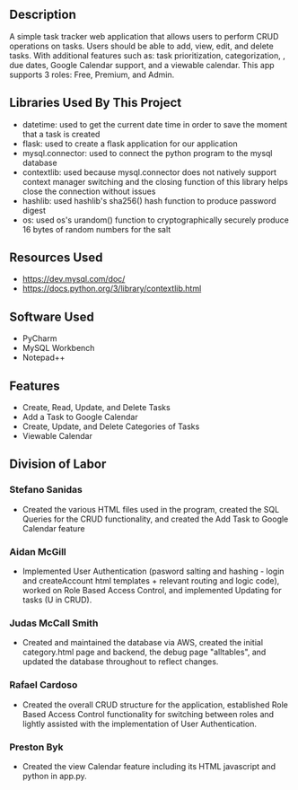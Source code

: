 ## Description
A simple task tracker web application that allows users to perform CRUD operations on tasks. Users should be able to add, view, edit, and delete tasks. With additional features such as: task prioritization, categorization, , due dates, Google Calendar support, and a viewable calendar. This app supports 3 roles: Free, Premium, and Admin.
## Libraries Used By This Project
* datetime: used to get the current date time in order to save the moment that a task is created
* flask: used to create a flask application for our application
* mysql.connector: used to connect the python program to the mysql database
* contextlib: used because mysql.connector does not natively support context manager switching and the closing function of this library helps close the connection without issues
* hashlib: used hashlib's sha256() hash function to produce password digest
* os: used os's urandom() function to cryptographically securely produce 16 bytes of random numbers for the salt
## Resources Used
* https://dev.mysql.com/doc/
* https://docs.python.org/3/library/contextlib.html
## Software Used
* PyCharm
* MySQL Workbench
* Notepad++
## Features
* Create, Read, Update, and Delete Tasks
* Add a Task to Google Calendar
* Create, Update, and Delete Categories of Tasks
* Viewable Calendar
## Division of Labor
### Stefano Sanidas
* Created the various HTML files used in the program, created the SQL Queries for the CRUD functionality, and created the Add Task to Google Calendar feature
### Aidan McGill
* Implemented User Authentication (pasword salting and hashing - login and createAccount html templates + relevant routing and logic code), worked on Role Based Access Control, and implemented Updating for tasks (U in CRUD).
### Judas McCall Smith
* Created and maintained the database via AWS, created the initial category.html page and backend, the debug page "alltables", and updated the database throughout to reflect changes. 
### Rafael Cardoso
* Created the overall CRUD structure for the application, established Role Based Access Control functionality for switching between roles and lightly assisted with the implementation of User Authentication. 
### Preston Byk
* Created the view Calendar feature including its HTML javascript and python in app.py.
